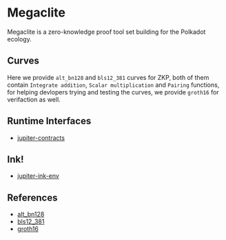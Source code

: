 # Megaclite

Megaclite is a zero-knowledge proof tool set building for the Polkadot ecology. 

## Curves

Here we provide `alt_bn128` and `bls12_381` curves for ZKP, both of them contain `Integrate addition`, 
`Scalar multiplication` and `Pairing` functions, for helping devlopers trying and testing the curves, 
we provide `groth16` for verifaction as well.


## Runtime Interfaces

+ [jupiter-contracts][jupiter-contracts]


## Ink!

+ [jupiter-ink-env][jupiter-ink-env]


## References

+ [alt\_bn128][alt_bn128]
+ [bls12\_381][bls12_381]
+ [groth16][groth16]

[alt_bn128]: https://github.com/zcash-hackworks/bn
[bls12_381]: https://github.com/zkcrypto/bls12_381
[groth16]: http://www.zeroknowledgeblog.com/index.php/groth16
[jupiter-contracts]: https://github.com/patractlabs/substrate/tree/contracts/frame/contracts
[jupiter-ink-env]: https://github.com/patractlabs/ink/tree/altbn128/env/crates/env
